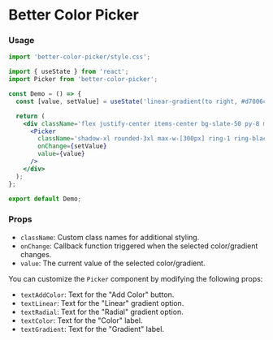 
# Better Color Picker

### Usage

```jsx
import 'better-color-picker/style.css';

import { useState } from 'react';
import Picker from 'better-color-picker';

const Demo = () => {
  const [value, setValue] = useState('linear-gradient(to right, #d7006c, #feb47b, #aab47b, #af706c)');

  return (
    <div className='flex justify-center items-center bg-slate-50 py-8 min-h-dvh' style={{ background: value }}>
      <Picker 
        className='shadow-xl rounded-3xl max-w-[300px] ring-1 ring-black/10' 
        onChange={setValue} 
        value={value}
      />
    </div>
  );
};

export default Demo;
```

### Props

- `className`: Custom class names for additional styling.
- `onChange`: Callback function triggered when the selected color/gradient changes.
- `value`: The current value of the selected color/gradient.

You can customize the `Picker` component by modifying the following props:

- `textAddColor`: Text for the "Add Color" button.
- `textLinear`: Text for the "Linear" gradient option.
- `textRadial`: Text for the "Radial" gradient option.
- `textColor`: Text for the "Color" label.
- `textGradient`: Text for the "Gradient" label.

